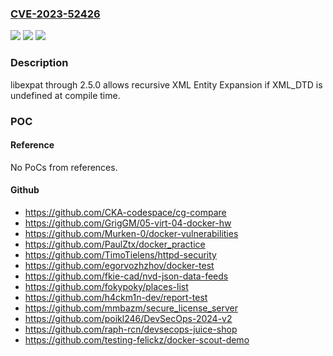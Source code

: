 ### [CVE-2023-52426](https://cve.mitre.org/cgi-bin/cvename.cgi?name=CVE-2023-52426)
![](https://img.shields.io/static/v1?label=Product&message=n%2Fa&color=blue)
![](https://img.shields.io/static/v1?label=Version&message=n%2Fa%20&color=brightgreen)
![](https://img.shields.io/static/v1?label=Vulnerability&message=n%2Fa&color=brightgreen)

### Description

libexpat through 2.5.0 allows recursive XML Entity Expansion if XML_DTD is undefined at compile time.

### POC

#### Reference
No PoCs from references.

#### Github
- https://github.com/CKA-codespace/cg-compare
- https://github.com/GrigGM/05-virt-04-docker-hw
- https://github.com/Murken-0/docker-vulnerabilities
- https://github.com/PaulZtx/docker_practice
- https://github.com/TimoTielens/httpd-security
- https://github.com/egorvozhzhov/docker-test
- https://github.com/fkie-cad/nvd-json-data-feeds
- https://github.com/fokypoky/places-list
- https://github.com/h4ckm1n-dev/report-test
- https://github.com/mmbazm/secure_license_server
- https://github.com/poikl246/DevSecOps-2024-v2
- https://github.com/raph-rcn/devsecops-juice-shop
- https://github.com/testing-felickz/docker-scout-demo

